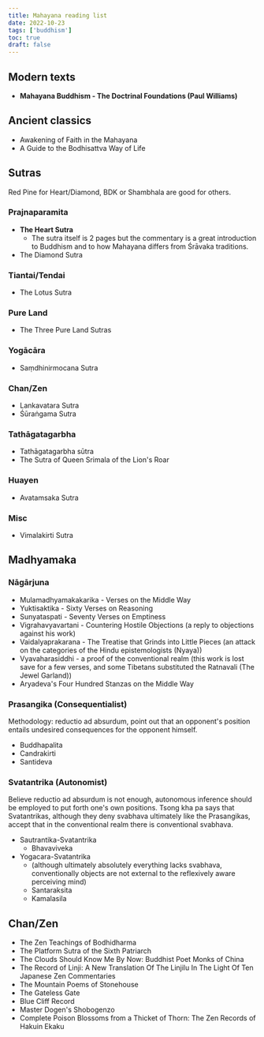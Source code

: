 ```yaml
---
title: Mahayana reading list
date: 2022-10-23
tags: ['buddhism']
toc: true
draft: false
---
```


## Modern texts
- **Mahayana Buddhism - The Doctrinal Foundations (Paul Williams)**

## Ancient classics
- Awakening of Faith in the Mahayana
- A Guide to the Bodhisattva Way of Life

## Sutras
Red Pine for Heart/Diamond, BDK or Shambhala are good for others.

### Prajnaparamita
- **The Heart Sutra**
  - The sutra itself is 2 pages but the commentary is a great introduction to Buddhism and to how Mahayana differs from Śrāvaka traditions.
- The Diamond Sutra

### Tiantai/Tendai
- The Lotus Sutra

### Pure Land
- The Three Pure Land Sutras

### Yogācāra
- Saṃdhinirmocana Sutra

### Chan/Zen
- Lankavatara Sutra
- Śūraṅgama Sutra

### Tathāgatagarbha
- Tathāgatagarbha sūtra
- The Sutra of Queen Srimala of the Lion's Roar

### Huayen
- Avatamsaka Sutra

### Misc
- Vimalakirti Sutra

## Madhyamaka
### Nāgārjuna 
- Mulamadhyamakakarika - Verses on the Middle Way
- Yuktisaktika - Sixty Verses on Reasoning
- Sunyataspati - Seventy Verses on Emptiness
- Vigrahavyavartani - Countering Hostile Objections (a reply to objections against his work)
- Vaidalyaprakarana - The Treatise that Grinds into Little Pieces (an attack on the categories of the Hindu epistemologists (Nyaya))
- Vyavaharasiddhi - a proof of the conventional realm (this work is lost save for a few verses, and some Tibetans substituted the Ratnavali (The Jewel Garland))
- Aryadeva's Four Hundred Stanzas on the Middle Way

### Prasangika (Consequentialist)
Methodology: reductio ad absurdum, point out that an opponent's position entails undesired consequences for the opponent himself.
- Buddhapalita
- Candrakirti
- Santideva

### Svatantrika (Autonomist)
Believe reductio ad absurdum is not enough, autonomous inference should be employed to put forth one's own positions. Tsong kha pa says that Svatantrikas, although they deny svabhava ultimately like the Prasangikas, accept that in the conventional realm there is conventional svabhava.
- Sautrantika-Svatantrika
  - Bhavaviveka
- Yogacara-Svatantrika
  - (although ultimately absolutely everything lacks svabhava, conventionally objects are not external to the reflexively aware perceiving mind)
  - Santaraksita
  - Kamalasila

## Chan/Zen
- The Zen Teachings of Bodhidharma
- The Platform Sutra of the Sixth Patriarch
- The Clouds Should Know Me By Now: Buddhist Poet Monks of China
- The Record of Linji: A New Translation Of The Linjilu In The Light Of Ten Japanese Zen Commentaries
- The Mountain Poems of Stonehouse
- The Gateless Gate
- Blue Cliff Record
- Master Dogen's Shobogenzo
- Complete Poison Blossoms from a Thicket of Thorn: The Zen Records of Hakuin Ekaku
